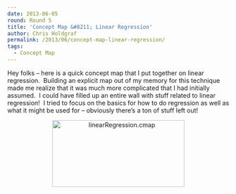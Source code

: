 ```yaml
---
date: 2013-06-05
round: Round 5
title: 'Concept Map &#8211; Linear Regression'
author: Chris Holdgraf
permalink: /2013/06/concept-map-linear-regression/
tags:
  - Concept Map
---
```

Hey folks &#8211; here is a quick concept map that I put together on linear regression.  Building an explicit map out of my memory for this technique made me realize that it was much more complicated that I had initially assumed.  I could have filled up an entire wall with stuff related to linear regression!  I tried to focus on the basics for how to do regression as well as what it might be used for &#8211; obviously there&#8217;s a ton of stuff left out!

<p style="text-align: center;">
  <a href="/software-carpentry-training-website/uploads/2013/06/linearRegression.cmap_.jpg"><img class="size-medium wp-image-2998 aligncenter" alt="linearRegression.cmap" src="/software-carpentry-training-website/uploads/2013/06/linearRegression.cmap_-300x152.jpg" width="300" height="152" /></a>
</p>
